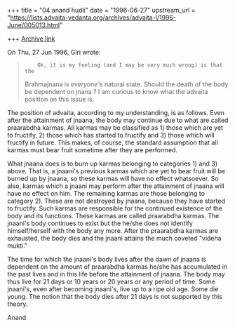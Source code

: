 +++
title = "04 anand hudli"
date = "1996-06-27"
upstream_url = "https://lists.advaita-vedanta.org/archives/advaita-l/1996-June/005013.html"

+++
[Archive link](https://lists.advaita-vedanta.org/archives/advaita-l/1996-June/005013.html)

On Thu, 27 Jun 1996, Giri wrote:

>         Ok, it is my feeling (and I may be very much wrong) is that the
> Brahmajnana is *everyone's* natural state. Should the death of
> the body be dependent on jnana ? I am curious to know what the advaita
> position on this issue is.
>
>
   The position of advaita, according to my understanding, is as follows.
  Even after the attainment of jnaana, the body may continue due to what
  are called praarabdha karmas. All karmas may be classified as 1) those
  which are yet to fructify, 2) those which has started to fructify and
  3) those which will fructify in future. This makes, of course, the
  standard assumption that all karmas must bear fruit sometime after they
  are performed.

  What jnaana does is to burn up karmas belonging to categories 1) and
  3) above. That is, a jnaani's previous karmas which are yet to bear fruit
  will be burned up by jnaana, so these karmas will have no effect
  whatsoever. So also, karmas which a jnaani may perform after the
  attainment of jnaana will have no effect on him. The remaining karmas
  are those belonging to category 2). These are not destroyed by jnaana,
  because they have started to fructify. Such karmas are responsible for
  the continued existence of the body and its functions. These karmas
  are called praarabdha karmas. The jnaani's body continues to exist but
  the he/she does not identify himself/herself with the body any more.
  After the praarabdha karmas are exhausted, the body dies and the jnaani
 attains the much coveted "videha mukti."

  The time for which the jnaani's body lives after the dawn of jnaana is
  dependent on the amount of praarabdha karmas he/she has accumulated
  in the past lives and in this life before the attainment of jnaana.
  The body may thus live for 21 days or 10 years or 20 years or any
  period of time. Some jnaani's, even after becoming jnaani's, live up
  to a ripe old age. Some die young. The notion that the body dies after
  21 days is not supported by this theory.

  Anand

